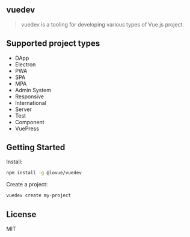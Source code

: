 ## vuedev

> vuedev is a tooling for developing various types of Vue.js project.

## Supported project types

- DApp
- Electron
- PWA
- SPA
- MPA
- Admin System
- Responsive
- International
- Server
- Test
- Component
- VuePress

## Getting Started

Install:

```bash
npm install -g @lovue/vuedev
```

Create a project:

```bash
vuedev create my-project
```

## License

MIT
